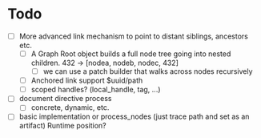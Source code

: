 Todo
=====

- [ ] More advanced link mechanism to point to distant siblings, ancestors etc.
  - [ ] A Graph Root object builds a full node tree going into nested children. 432 -> [nodea, nodeb, nodec, 432]
    - [ ] we can use a patch builder that walks across nodes recursively
  - [ ] Anchored link support $uuid/path
  - [ ] scoped handles? (local_handle, tag, ...)
- [ ] document directive process
  - [ ] concrete, dynamic, etc.
- [ ] basic implementation or process_nodes (just trace path and set as an artifact) Runtime position?